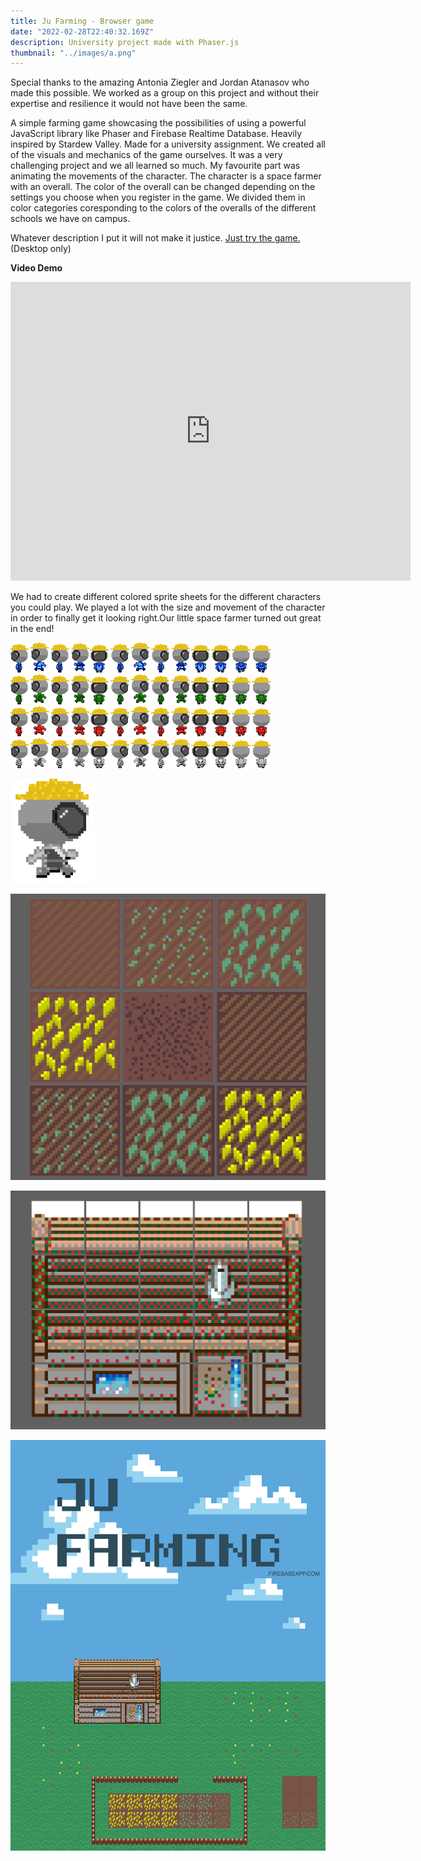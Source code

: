 ```yaml
---
title: Ju Farming - Browser game
date: "2022-02-28T22:40:32.169Z"
description: University project made with Phaser.js 
thumbnail: "../images/a.png"
---
```


Special thanks to the amazing Antonia Ziegler and Jordan Atanasov who made this possible. We worked as a group on this project and without their expertise and resilience it would not have been the same.

A simple farming game showcasing the possibilities of using a powerful JavaScript library like Phaser and Firebase Realtime Database. Heavily inspired by Stardew Valley. Made for a university assignment. We created all of the visuals and mechanics of the game ourselves. It was a very challenging project and we all learned so much. My favourite part was animating the movements of the character. The character is a space farmer with an overall. The color of the overall can be changed depending on the settings you choose when you register in the game. We divided them in color categories coresponding to the colors of the overalls of the different schools we have on campus.

Whatever description I put it will not make it justice. [Just try the game.](https://jufarming.firebaseapp.com/) (Desktop only) 

**Video Demo**

<iframe src="https://player.vimeo.com/video/338441588" width="640" height="478" frameborder="0" allow="autoplay; fullscreen; picture-in-picture" allowfullscreen></iframe>

We had to create different colored sprite sheets for the different characters you could play. We played a lot with the size and movement of the character in order to finally get it looking right.Our little space farmer turned out great in the end!

![](./26.png)![](./25.png)![](./24.png)![](./23.png)

![](./22.gif)

![](./31.png)

![](./28.png)

![](./21.png)